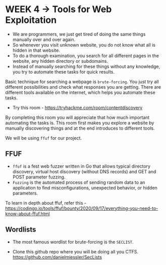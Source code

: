 # WEEK 4 -> Tools for Web Exploitation

* We are programmers, we just get tired of doing the same things manually over and over again. 
* So whenever you visit unknown website, you do not know what all is hidden in that website. 
* To do a thorough examination, you search for all different pages in the website, any hidden directory or subdomains. 
* Instead of manually searching for these things without any knowledge, you try to automate these tasks for quick results.

Basic technique for searching a webpage is ```brute-forcing```. You just try all different possibilities and check what responses you are getting. There are different tools available on the internet, which helps you automate these tasks.

* Try this room - https://tryhackme.com/room/contentdiscovery

By completing this room you will appreciate that how much important automating the tasks is. This room first makes you explore a website by manually discovering things and at the end introduces to different tools.

We will be using ```ffuf``` for our project. 

## FFUF

* ```ffuf``` is a fest web fuzzer written in Go that allows typical directory discovery, virtual host discovery (without DNS records) and GET and POST parameter fuzzing.
* ```Fuzzing``` is the automated process of sending random data to an application to find misconfigurations, unexpected behavior, or hidden parameters.

To learn in depth about ffuf, refer this - https://codingo.io/tools/ffuf/bounty/2020/09/17/everything-you-need-to-know-about-ffuf.html

## Wordlists

* The most famous wordlist for brute-forcing is the ```SECLIST```. 

* Clone this github repo where you will be doing all you CTFS. https://github.com/danielmiessler/SecLists 
